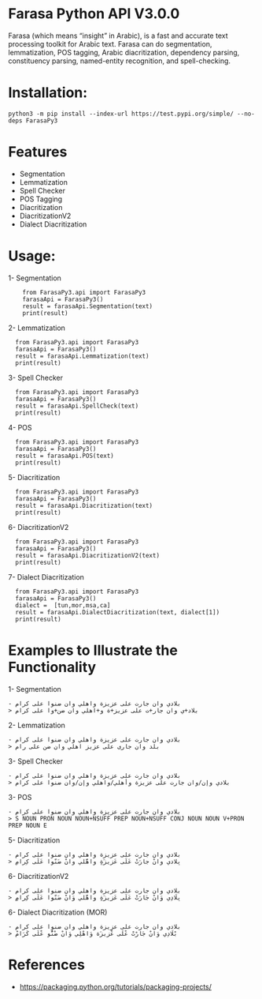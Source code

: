 # Farasa Python API V3.0.0
  Farasa (which means “insight” in Arabic), is a fast and accurate text processing toolkit for Arabic text. Farasa can do segmentation, lemmatization, POS tagging, Arabic diacritization, dependency parsing, constituency parsing, named-entity recognition, and spell-checking.

# Installation:

`python3 -m pip install --index-url https://test.pypi.org/simple/ --no-deps FarasaPy3`

# Features
  - Segmentation
  - Lemmatization
  - Spell Checker
  - POS Tagging
  - Diacritization
  - DiacritizationV2
  - Dialect Diacritization

# Usage:
  1- Segmentation
  ```
      from FarasaPy3.api import FarasaPy3
      farasaApi = FarasaPy3()
      result = farasaApi.Segmentation(text)
      print(result)
  ```
  2- Lemmatization
  ```
    from FarasaPy3.api import FarasaPy3
    farasaApi = FarasaPy3()
    result = farasaApi.Lemmatization(text)
    print(result)
  ```
  3- Spell Checker
  ```
    from FarasaPy3.api import FarasaPy3
    farasaApi = FarasaPy3()
    result = farasaApi.SpellCheck(text)
    print(result)
  ```
  4- POS
  ```
    from FarasaPy3.api import FarasaPy3
    farasaApi = FarasaPy3()
    result = farasaApi.POS(text)
    print(result)
  ```
  5- Diacritization
  ```
    from FarasaPy3.api import FarasaPy3
    farasaApi = FarasaPy3()
    result = farasaApi.Diacritization(text)
    print(result)
  ```
  6- DiacritizationV2
  ```
    from FarasaPy3.api import FarasaPy3
    farasaApi = FarasaPy3()
    result = farasaApi.DiacritizationV2(text)
    print(result)
  ```
  7- Dialect Diacritization
  ```
    from FarasaPy3.api import FarasaPy3
    farasaApi = FarasaPy3()
    dialect =  [tun,mor,msa,ca]
    result = farasaApi.DialectDiacritization(text, dialect[1])
    print(result)
  ```
# Examples to Illustrate the Functionality
  1- Segmentation
  ```
  - بلادي وان جارت على عزيزة واهلي وان ضنوا على كرام
  > بلاد+ي وان جار+ت على عزيز+ة و+اهلي وان ضن+وا على كرام
  ```
  2- Lemmatization
  ```
  - بلادي وان جارت على عزيزة واهلي وان ضنوا على كرام
  > بلد وان جارى على عزيز اهلي وان ضن على رام
  ```
  3- Spell Checker
  ```
  - بلادي وان جارت على عزيزة واهلي وان ضنوا على كرام
  > بلادي وإن/وان جارت على عزيزة وأهلي/واهلي وإن/وان ضنوا على كرام
  ```
 3- POS
  ```
  - بلادي وان جارت على عزيزة واهلي وان ضنوا على كرام
  > S NOUN PRON NOUN NOUN+NSUFF PREP NOUN+NSUFF CONJ NOUN NOUN V+PRON PREP NOUN E
  ```
  5- Diacritization
  ```
  - بلادي وان جارت على عزيزة واهلي وان ضنوا على كرام
  > بِلادي وانْ جارَتْ عَلَى عَزيزَةٍ واهَّلي وانْ ضَنّوا عَلَى كِرامِ
  ```
  6- DiacritizationV2
  ```
  - بلادي وان جارت على عزيزة واهلي وان ضنوا على كرام 
  > بِلَادِي وَانْ جَارَتْ عَلَى عَزيزَةٍ واهَّلي وَانْ ضَنّوا عَلَى كِرامٍ
  ```
  6- Dialect Diacritization (MOR)
  ```
  - بلادي وان جارت على عزيزة واهلي وان ضنوا على كرام 
  > بْلَادِي وَانْ جَارْتْ عْلَى عْزِيزَة وَاهْلِي وَانْ ضْنُّو عْلَى كَرَامْ
  ```

# References
- https://packaging.python.org/tutorials/packaging-projects/
